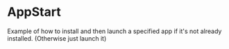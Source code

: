 # AppStart
Example of how to install and then launch a specified app if it's not already installed. (Otherwise just launch it)
